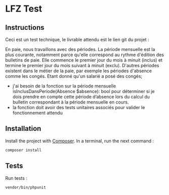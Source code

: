 # LFZ Test

## Instructions

Ceci est un test technique, le livrable attendu est le lien git du projet :

En paie, nous travaillons avec des périodes.
La période mensuelle est la plus courante, notamment parce qu'elle correspond au rythme d'édition des bulletins de paie.
Elle commence le premier jour du mois à minuit (inclus) et termine le premier jour du mois suivant à minuit (exclu).
D'autres périodes existent dans le métier de la paie, par exemple les périodes d'absence comme les congés.
Etant donné qu'un salarié a posé des congés;
- j'ai besoin de la fonction sur la période mensuelle isInclusDansPeriode(Absence $absence): bool pour déterminer si je dois prendre en compte cette période d’absence lors du calcul du bulletin correspondant à la période mensuelle en cours.
- la fonction doit avoir des tests unitaires associés pour valider le fonctionnement attendu

## Installation

Install the project with [Composer](https://getcomposer.org/). In a terminal, run the next command :
```bash
composer install
```

## Tests

Run tests : 
```bash
vendor/bin/phpunit
```

